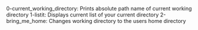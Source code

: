 0-current_working_directory: Prints absolute path name of current working directory
1-listit: Displays current list of your current directory
2-bring_me_home: Changes working directory to the users home directory
